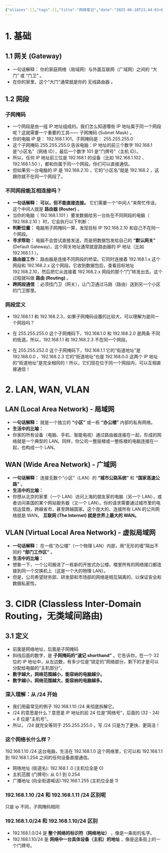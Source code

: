 ```yaml
---
{"aliases":[],"tags":[],"title":"网络笔记","date":"2025-06-28T21:44:01+08:00","date_modify":"2025-06-28T22:24:25+08:00","dg-publish":true,"permalink":"/__Publish__/01_技术/网络笔记/","dgPassFrontmatter":true,"created":"2025-06-28T21:44:01+08:00","updated":"2025-06-28T22:24:25+08:00"}
---
```



# 1. 基础

## 1.1 网关 (Gateway)

- 一句话解释： 你的家庭网络（局域网）与外面互联网（广域网）之间的 “大门” 或 “门卫” 。
- 在你的家里，这个“大门”通常就是你的 无线路由器 。

## 1.2 网段

### 子网掩码

- 一个网段是由一组 IP 地址组成的。我们怎么知道哪些 IP 地址属于同一个网段呢？这就需要一个重要的工具—— 子网掩码 (Subnet Mask) 。
- 你的电脑 IP 是： 192.168.1.101，子网掩码是： 255.255.255.0
- 这个子网掩码 255.255.255.0 告诉电脑：IP 地址的前三个数字 192.168.1 是“小区名”（网络 ID），最后一个数字 101 是“门牌号”（主机 ID）。
- 所以，任何 IP 地址前三位是 192.168.1 的设备（比如 192.168.1.102 、 192.168.1.50 ），都和你属于同一个网段。你们可以直接通信。
- 但如果另一台电脑的 IP 是 192.168.2.10 ，它的“小区名”就是 192.168.2 ，这跟你就不在同一个网段了。

### 不同网段能互相连接吗？

- **一句话解释：** **可以，但不能直接连接。** 它们需要一个“中间人”来帮忙传话，这个中间人就是 **路由器 (Router)** 。
- 当你的电脑（ 192.168.1.101 ）要发数据给另一台处在不同网段的电脑（ 192.168.2.10 ）时，它会执行以下判断：
- **判断位置：** 电脑用子网掩码一算，发现目标 IP 192.168.2.10 和自己不在同一个网段。
- **寻求帮助：** 电脑不会尝试直接发送，而是把数据包发给自己的 **“默认网关”** (Default Gateway)，这个网关地址通常就是路由器的 IP 地址（比如 192.168.1.1 ）。
- **路由器工作：** 路由器是连接不同网段的桥梁。它同时连接着 192.168.1.x 这个网段和 192.168.2.x 这个网段。它收到数据包后，查看目标地址 192.168.2.10，然后把它从连接着 192.168.2.x 网段的那个“门”转发出去。这个过程就叫做 **路由 (Routing)** 。
- **跨网段通信** ：必须找门卫（网关），让门卫通过马路（路由）送到另一个小区的门卫那里。

### 网段定义

- 192.168.1.1 和 192.168.2.3，如果子网掩码设置的比较大，可以理解为是同一个网段吗？
  
- 在 255.255.255.0 这个子网掩码下，192.168.1.0 和 192.168.2.0 是两条 不同 的街道。所以，192.168.1.1 和 192.168.2.3 不在同一个网段。
  
- 在 255.255.252.0 这个子网掩码下，192.168.1.1 它的“街道地址”是 192.168.0.0 ，192.168.2.3 它的“街道地址”也是 192.168.0.0
  这两个 IP 地址的“街道地址”是完全相同的！所以，它们现在位于同一个网段内，可以互相直接通信！

# 2. LAN, WAN, VLAN

## LAN (Local Area Network) - 局域网

- **一句话解释：** 就是一个独立的 **“小区”** 或一栋 **“办公楼”** 内部的私有网络。
- **生活中的比喻：**
- 你家的所有设备（电脑、手机、智能电视）通过路由器连接在一起，形成的网络就是一个典型的 LAN。同样，你公司一整层楼或一整栋楼的电脑连接在一起，也构成一个 LAN。

## WAN (Wide Area Network) - 广域网

- **一句话解释：** 连接无数个“小区”（LAN）的 **“城市公路系统”** 和 **“国家高速公路”** 。
- **生活中的比喻：**
- 你想从北京的家里（一个 LAN）访问上海的朋友家的电脑（另一个 LAN），或者访问美国的某个网站服务器（又一个 LAN）。你的请求需要通过城市里的电信运营商，跨越省市，甚至跨越国家。这个庞大的、连接所有 LAN 的公共网络就是 WAN。 **互联网 (The Internet) 就是世界上最大的 WAN。**

## VLAN (Virtual Local Area Network) - 虚拟局域网

- **一句话解释：** 在一栋“办公楼”（一个物理 LAN）内部，用“无形的墙”隔出不同的 **“部门工作区”** 。
- **生活中的比喻：**
- 想象一下，一个公司搬进了一栋新的开放式办公楼。楼里所有的网络接口都连接到同一个交换机上（这是一个大的物理 LAN）。
- 但是，公司希望财务部、研发部和市场部的网络是相互隔离的，以保证安全和数据私密性。

# 3. CIDR (Classless Inter-Domain Routing，无类域间路由)

## 3.1 定义

- 前面是网络地址，后面是子网掩码
- 斜线后面的数字，是 **子网掩码的“速记 shorthand”** 。它告诉你，在一个 32 位的 IP 地址中，从左边数，有多少位是“锁定的”网络部分，剩下的才是可以分配给电脑的“主机部分”。
- **数字越大，网络范围越小，能容纳的电脑越少。**
- **数字越小，网络范围越大，能容纳的电脑越多。**

### 深入理解：从 /24 开始

- 我们用最常见的例子 192.168.1.10 /24 来彻底拆解它。
- /24 的意思是什么？意思是 IP 地址的前 24 位是“网络号”，后面的 (32 - 24) = 8 位是“主机号”。
- 所以， /24 就完全等同于 255.255.255.0 。写 /24 只是为了更快、更简洁！

### 这个网络长什么样？

 192.168.1.10 /24 这台电脑，生活在 192.168.1.0 这个网络里，它可以和 192.168.1.1 到 192.168.1.254 之间的任何设备直接通信。
- 网络地址 (街道名): 192.168.1 .0 (主机位全是 0)
- 主机范围 (门牌号): 从 0.1 到 0.254
- 广播地址 (向全街道喊话):192.168.1.255 (主机位全是 1)

### 192.168.1.10 /24 和 192.168.1.11 /24 区别呢

只是 ip 不同，子网掩码相同

### 192.168.1.0/24 和 192.168.1.10/24 区别

- 192.168.1.0/24 是 **整个网络的标识符（网络地址）** ，像是一条街的名字。
- 192.168.1.10/24 是 **网络中一台具体设备（主机）的地址** ，像是这条街上的一个门牌号。
